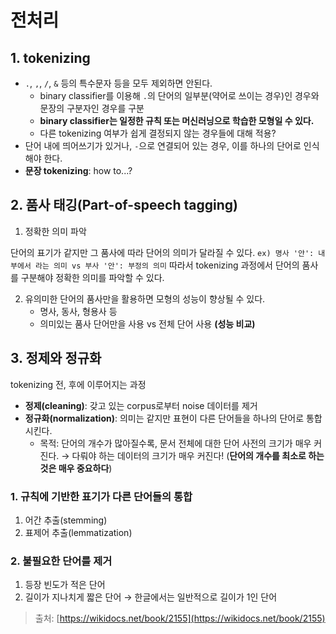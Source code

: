 # 전처리

## 1. tokenizing
* `.`, `,`, `/`, `&` 등의 특수문자 등을 모두 제외하면 안된다.
	- binary classifier를 이용해 `.`의 단어의 일부분(약어로 쓰이는 경우)인 경우와 문장의 구분자인 경우를 구분
	- **binary classifier는 일정한 규칙 또는 머신러닝으로 학습한 모형일 수 있다.**
	- 다른 tokenizing 여부가 쉽게 결정되지 않는 경우들에 대해 적용?
* 단어 내에 띄어쓰기가 있거나, `-`으로 연결되어 있는 경우, 이를 하나의 단어로 인식해야 한다.
* **문장 tokenizing**: how to...?

## 2. 품사 태깅(Part-of-speech tagging)
1. 정확한 의미 파악

단어의 표기가 같지만 그 품사에 따라 단어의 의미가 달라질 수 있다.
`ex) 명사 '안': 내부에서 라는 의미 vs 부사 '안': 부정의 의미`
따라서 tokenizing 과정에서 단어의 품사를 구분해야 정확한 의미를 파악할 수 있다.

2. 유의미한 단어의 품사만을 활용하면 모형의 성능이 향상될 수 있다.
	* 명사, 동사, 형용사 등
	* 의미있는 품사 단어만을 사용 vs 전체 단어 사용 **(성능 비교)**

## 3. 정제와 정규화
tokenizing 전, 후에 이루어지는 과정
* **정제(cleaning)**: 갖고 있는 corpus로부터 noise 데이터를 제거
* **정규화(normalization)**: 의미는 같지만 표현이 다른 단어들을 하나의 단어로 통합시킨다.
	- 목적: 단어의 개수가 많아질수록, 문서 전체에 대한 단어 사전의 크기가 매우 커진다. → 다뤄야 하는 데이터의 크기가 매우 커진다! (**단어의 개수를 최소로 하는 것은 매우 중요하다**)

### 1. 규칙에 기반한 표기가 다른 단어들의 통합
1. 어간 추출(stemming)
2. 표제어 추출(lemmatization)

### 2. 불필요한 단어를 제거 
1. 등장 빈도가 적은 단어
2. 길이가 지나치게 짧은 단어 
→ 한글에서는 일반적으로 길이가 1인 단어

> 출처: [https://wikidocs.net/book/2155](https://wikidocs.net/book/2155)


<!--stackedit_data:
eyJoaXN0b3J5IjpbMzA2NTUzODZdfQ==
-->